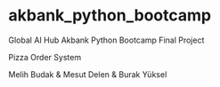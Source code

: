 # akbank_python_bootcamp
Global AI Hub Akbank Python Bootcamp Final Project

Pizza Order System 

Melih Budak & Mesut Delen & Burak Yüksel
